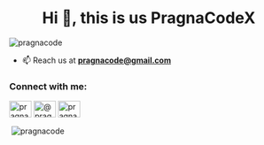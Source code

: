 <h1 align="center">Hi 👋, this is us PragnaCodeX</h1>
<p align="left"> <img src="https://komarev.com/ghpvc/?username=pragnacode&label=Profile%20views&color=0e75b6&style=flat" alt="pragnacode" /> </p>

- 📫 Reach us at **pragnacode@gmail.com**

<h3 align="left">Connect with me:</h3>
<p align="left">
<a href="https://twitter.com/pragnacode" target="blank"><img align="center" src="https://raw.githubusercontent.com/rahuldkjain/github-profile-readme-generator/master/src/images/icons/Social/twitter.svg" alt="pragnacode" height="30" width="40" /></a>
<a href="https://medium.com/@pragnacode" target="blank"><img align="center" src="https://raw.githubusercontent.com/rahuldkjain/github-profile-readme-generator/master/src/images/icons/Social/medium.svg" alt="@pragnacode" height="30" width="40" /></a>
<a href="https://www.youtube.com/c/pragnacode" target="blank"><img align="center" src="https://raw.githubusercontent.com/rahuldkjain/github-profile-readme-generator/master/src/images/icons/Social/youtube.svg" alt="pragnacode" height="30" width="40" /></a>
</p>

<p>&nbsp;<img align="center" src="https://github-readme-stats.vercel.app/api?username=pragnacode&show_icons=true&locale=en" alt="pragnacode" /></p>
